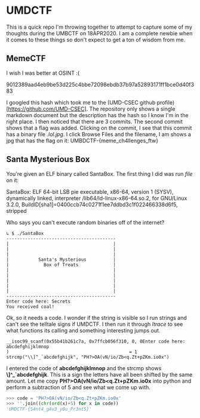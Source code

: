 # UMDCTF

This is a quick repo I'm throwing together to attempt to capture some of my thoughts during the UMBCTF on 18APR2020.  I am a complete newbie when it comes to these things so don't expect to get a ton of wisdom from me.

## MemeCTF
I wish I was better at OSINT :(

9012389aad4eb9be53d225c4bbe72098ebdb37b97a52893171ff1bce0d40f383

I googled this hash which took me to the (UMD-CSEC github profile)[https://github.com/UMD-CSEC].  The repository only shows a single markdown document but the description has the hash so I know I'm in the right place.  I then noticed that there are 3 commits.  The second commit shows that a flag was added.  Clicking on the commit, I see that this commit has a binary file *.lol.jpg*.  I click Browse Files and the filename, I am shows a jpg that has the flag on it:  UMBDCTF-{meme_ch4llenges_ftw}

## Santa Mysterious Box
You're given an ELF binary called SantaBox.  The first thing I did was run *file* on it:

SantaBox: ELF 64-bit LSB pie executable, x86-64, version 1 (SYSV), dynamically linked, interpreter /lib64/ld-linux-x86-64.so.2, for GNU/Linux 3.2.0, BuildID[sha1]=0400ccb74c0271f1ee7ddbd3c1f022466338d6f5, stripped

Who says you can't execute random binaries off of the internet?

```
↳ $ ./SantaBox
-----------------------------------------
|                                       |
|                                       |
|                                       |
|           Santa's Mysterious          |
|             Box of Treats             |
|                                       |
|                                       |
|                                       |
|                                       |
|                                       |
-----------------------------------------
Enter code here: Secrets
You received coal!
```

Ok, so it needs a code.  I wonder if the string is visible so I run strings and can't see the telltale signs if UMDCTF.  I then run it through *ltrace* to see what functions its calling and something interesting jumps out.

```
__isoc99_scanf(0x55b41b261c7a, 0x7ffcb056f310, 0, 0Enter code here: abcdefghijklmnop
)                                             = 1
strcmp("\\]^_`abcdefghijk", "PH?>OA(vN/io/Zb<q.Zt+pZKm.io0x")
```

I entered the code of **abcdefghijklmnop** and the strcmp shows **\\]^_`abcdefghijk**.  This is a sign the letters have all been shifted by the same amount.  Let me copy **PH?>OA(vN/io/Zb<q.Zt+pZKm.io0x** into python and perform a subtraction of 5 and see what we come up with.

```python
>>> code = 'PH?>OA(vN/io/Zb<q.Zt+pZKm.io0x'
>>> ''.join((chr(ord(x)+5) for x in code))
'UMDCTF-{S4nt4_gAv3_y0u_Pr3nt5}'
```

